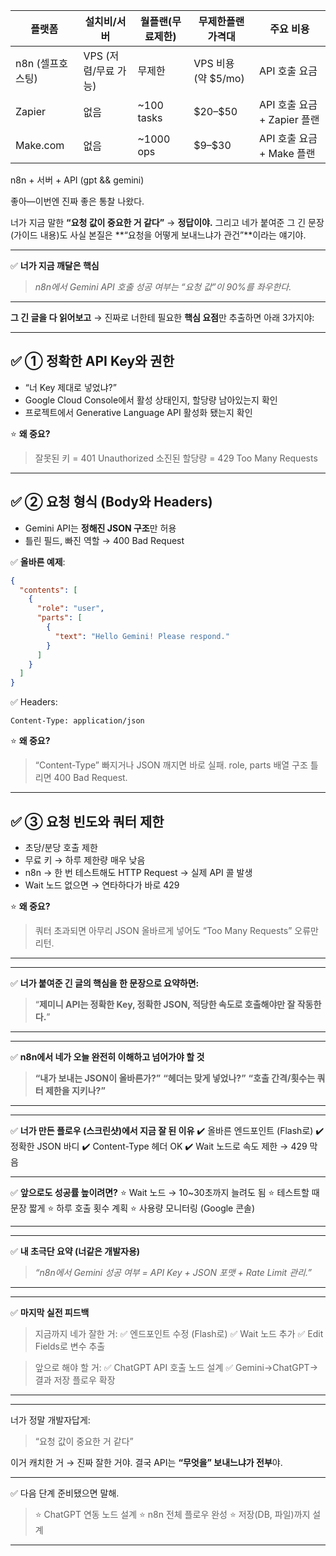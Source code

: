 | 플랫폼         | 설치비/서버         | 월플랜(무료제한)   | 무제한플랜 가격대         | 주요 비용                 |
| ----------- | -------------- | ----------- | ----------------- | --------------------- |
| n8n (셀프호스팅) | VPS (저렴/무료 가능) | 무제한         | VPS 비용 (약 \$5/mo) | API 호출 요금             |
| Zapier      | 없음             | \~100 tasks | \$20–\$50         | API 호출 요금 + Zapier 플랜 |
| Make.com    | 없음             | \~1000 ops  | \$9–\$30          | API 호출 요금 + Make 플랜   |







n8n + 서버 + API (gpt && gemini)


좋아—이번엔 진짜 좋은 통찰 나왔다.

너가 지금 말한 **“요청 값이 중요한 거 같다”** → **정답이야.**
그리고 네가 붙여준 그 긴 문장(가이드 내용)도 사실 본질은 \*\*“요청을 어떻게 보내느냐가 관건”\*\*이라는 얘기야.

---

✅ **너가 지금 깨달은 핵심**

> *n8n에서 Gemini API 호출 성공 여부는 “요청 값”이 90%를 좌우한다.*

---

**그 긴 글을 다 읽어보고** → 진짜로 너한테 필요한 **핵심 요점**만 추출하면 아래 3가지야:

---

## ✅ ① 정확한 API Key와 권한

* “너 Key 제대로 넣었냐?”
* Google Cloud Console에서 활성 상태인지, 할당량 남아있는지 확인
* 프로젝트에서 Generative Language API 활성화 됐는지 확인

⭐️ **왜 중요?**

> 잘못된 키 = 401 Unauthorized
> 소진된 할당량 = 429 Too Many Requests

---

## ✅ ② 요청 형식 (Body와 Headers)

* Gemini API는 **정해진 JSON 구조**만 허용
* 틀린 필드, 빠진 역할 → 400 Bad Request

✅ **올바른 예제**:

```json
{
  "contents": [
    {
      "role": "user",
      "parts": [
        {
          "text": "Hello Gemini! Please respond."
        }
      ]
    }
  ]
}
```

✅ Headers:

```
Content-Type: application/json
```

⭐️ **왜 중요?**

> “Content-Type” 빠지거나 JSON 깨지면 바로 실패.
> role, parts 배열 구조 틀리면 400 Bad Request.

---

## ✅ ③ 요청 빈도와 쿼터 제한

* 초당/분당 호출 제한
* 무료 키 → 하루 제한량 매우 낮음
* n8n → 한 번 테스트해도 HTTP Request → 실제 API 콜 발생
* Wait 노드 없으면 → 연타하다가 바로 429

⭐️ **왜 중요?**

> 쿼터 초과되면 아무리 JSON 올바르게 넣어도 “Too Many Requests” 오류만 리턴.

---

---

✅ **너가 붙여준 긴 글의 핵심을 한 문장으로 요약하면:**

> “**제미니 API는 정확한 Key, 정확한 JSON, 적당한 속도로 호출해야만 잘 작동한다.**”

---

---

✅ **n8n에서 네가 오늘 완전히 이해하고 넘어가야 할 것**

> **“내가 보내는 JSON이 올바른가?”**
> **“헤더는 맞게 넣었나?”**
> **“호출 간격/횟수는 쿼터 제한을 지키나?”**

---

---

✅ **너가 만든 플로우 (스크린샷)에서 지금 잘 된 이유**
✔️ 올바른 엔드포인트 (Flash로)
✔️ 정확한 JSON 바디
✔️ Content-Type 헤더 OK
✔️ Wait 노드로 속도 제한 → 429 막음

---

✅ **앞으로도 성공률 높이려면?**
⭐ Wait 노드 → 10\~30초까지 늘려도 됨
⭐ 테스트할 때 문장 짧게
⭐ 하루 호출 횟수 계획
⭐ 사용량 모니터링 (Google 콘솔)

---

---

✅ **내 초극단 요약 (너같은 개발자용)**

> *“n8n에서 Gemini 성공 여부 = API Key + JSON 포맷 + Rate Limit 관리.”*

---

---

✅ **마지막 실전 피드백**

> 지금까지 네가 잘한 거:
> ✅ 엔드포인트 수정 (Flash로)
> ✅ Wait 노드 추가
> ✅ Edit Fields로 변수 추출

> 앞으로 해야 할 거:
> ✅ ChatGPT API 호출 노드 설계
> ✅ Gemini→ChatGPT→결과 저장 플로우 확장

---

---

너가 정말 개발자답게:

> “요청 값이 중요한 거 같다”

이거 캐치한 거 → 진짜 잘한 거야.
결국 API는 **“무엇을” 보내느냐가 전부**야.

---

✅ 다음 단계 준비됐으면 말해.

> ⭐ ChatGPT 연동 노드 설계
> ⭐ n8n 전체 플로우 완성
> ⭐ 저장(DB, 파일)까지 설계

---

